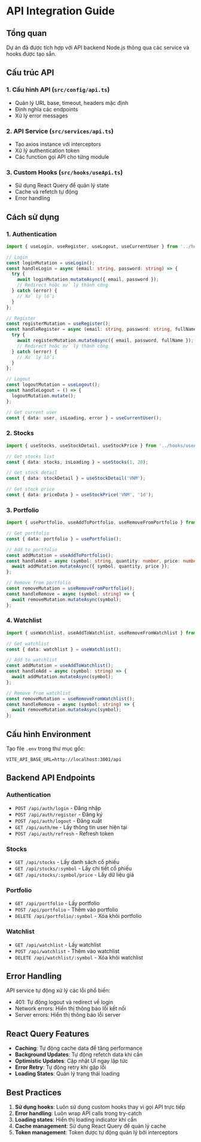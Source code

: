 # API Integration Guide

## Tổng quan

Dự án đã được tích hợp với API backend Node.js thông qua các service và hooks được tạo sẵn.

## Cấu trúc API

### 1. Cấu hình API (`src/config/api.ts`)
- Quản lý URL base, timeout, headers mặc định
- Định nghĩa các endpoints
- Xử lý error messages

### 2. API Service (`src/services/api.ts`)
- Tạo axios instance với interceptors
- Xử lý authentication token
- Các function gọi API cho từng module

### 3. Custom Hooks (`src/hooks/useApi.ts`)
- Sử dụng React Query để quản lý state
- Cache và refetch tự động
- Error handling

## Cách sử dụng

### 1. Authentication

```typescript
import { useLogin, useRegister, useLogout, useCurrentUser } from '../hooks/useApi';

// Login
const loginMutation = useLogin();
const handleLogin = async (email: string, password: string) => {
  try {
    await loginMutation.mutateAsync({ email, password });
    // Redirect hoặc xử lý thành công
  } catch (error) {
    // Xử lý lỗi
  }
};

// Register
const registerMutation = useRegister();
const handleRegister = async (email: string, password: string, fullName: string) => {
  try {
    await registerMutation.mutateAsync({ email, password, fullName });
    // Redirect hoặc xử lý thành công
  } catch (error) {
    // Xử lý lỗi
  }
};

// Logout
const logoutMutation = useLogout();
const handleLogout = () => {
  logoutMutation.mutate();
};

// Get current user
const { data: user, isLoading, error } = useCurrentUser();
```

### 2. Stocks

```typescript
import { useStocks, useStockDetail, useStockPrice } from '../hooks/useApi';

// Get stocks list
const { data: stocks, isLoading } = useStocks(1, 20);

// Get stock detail
const { data: stockDetail } = useStockDetail('VNM');

// Get stock price
const { data: priceData } = useStockPrice('VNM', '1d');
```

### 3. Portfolio

```typescript
import { usePortfolio, useAddToPortfolio, useRemoveFromPortfolio } from '../hooks/useApi';

// Get portfolio
const { data: portfolio } = usePortfolio();

// Add to portfolio
const addMutation = useAddToPortfolio();
const handleAdd = async (symbol: string, quantity: number, price: number) => {
  await addMutation.mutateAsync({ symbol, quantity, price });
};

// Remove from portfolio
const removeMutation = useRemoveFromPortfolio();
const handleRemove = async (symbol: string) => {
  await removeMutation.mutateAsync(symbol);
};
```

### 4. Watchlist

```typescript
import { useWatchlist, useAddToWatchlist, useRemoveFromWatchlist } from '../hooks/useApi';

// Get watchlist
const { data: watchlist } = useWatchlist();

// Add to watchlist
const addMutation = useAddToWatchlist();
const handleAdd = async (symbol: string) => {
  await addMutation.mutateAsync(symbol);
};

// Remove from watchlist
const removeMutation = useRemoveFromWatchlist();
const handleRemove = async (symbol: string) => {
  await removeMutation.mutateAsync(symbol);
};
```

## Cấu hình Environment

Tạo file `.env` trong thư mục gốc:

```env
VITE_API_BASE_URL=http://localhost:3001/api
```

## Backend API Endpoints

### Authentication
- `POST /api/auth/login` - Đăng nhập
- `POST /api/auth/register` - Đăng ký
- `POST /api/auth/logout` - Đăng xuất
- `GET /api/auth/me` - Lấy thông tin user hiện tại
- `POST /api/auth/refresh` - Refresh token

### Stocks
- `GET /api/stocks` - Lấy danh sách cổ phiếu
- `GET /api/stocks/:symbol` - Lấy chi tiết cổ phiếu
- `GET /api/stocks/:symbol/price` - Lấy dữ liệu giá

### Portfolio
- `GET /api/portfolio` - Lấy portfolio
- `POST /api/portfolio` - Thêm vào portfolio
- `DELETE /api/portfolio/:symbol` - Xóa khỏi portfolio

### Watchlist
- `GET /api/watchlist` - Lấy watchlist
- `POST /api/watchlist` - Thêm vào watchlist
- `DELETE /api/watchlist/:symbol` - Xóa khỏi watchlist

## Error Handling

API service tự động xử lý các lỗi phổ biến:
- 401: Tự động logout và redirect về login
- Network errors: Hiển thị thông báo lỗi kết nối
- Server errors: Hiển thị thông báo lỗi server

## React Query Features

- **Caching**: Tự động cache data để tăng performance
- **Background Updates**: Tự động refetch data khi cần
- **Optimistic Updates**: Cập nhật UI ngay lập tức
- **Error Retry**: Tự động retry khi gặp lỗi
- **Loading States**: Quản lý trạng thái loading

## Best Practices

1. **Sử dụng hooks**: Luôn sử dụng custom hooks thay vì gọi API trực tiếp
2. **Error handling**: Luôn wrap API calls trong try-catch
3. **Loading states**: Hiển thị loading indicator khi cần
4. **Cache management**: Sử dụng React Query để quản lý cache
5. **Token management**: Token được tự động quản lý bởi interceptors 